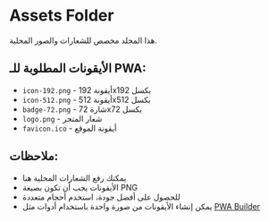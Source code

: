 # Assets Folder

هذا المجلد مخصص للشعارات والصور المحلية.

## الأيقونات المطلوبة للـ PWA:

- `icon-192.png` - أيقونة 192x192 بكسل
- `icon-512.png` - أيقونة 512x512 بكسل  
- `badge-72.png` - شارة 72x72 بكسل
- `logo.png` - شعار المتجر
- `favicon.ico` - أيقونة الموقع

## ملاحظات:

- يمكنك رفع الشعارات المحلية هنا
- الأيقونات يجب أن تكون بصيغة PNG
- للحصول على أفضل جودة، استخدم أحجام متعددة
- يمكن إنشاء الأيقونات من صورة واحدة باستخدام أدوات مثل [PWA Builder](https://www.pwabuilder.com/imageGenerator)
